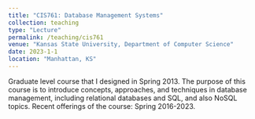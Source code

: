```yaml
---
title: "CIS761: Database Management Systems"
collection: teaching
type: "Lecture"
permalink: /teaching/cis761
venue: "Kansas State University, Department of Computer Science"
date: 2023-1-1
location: "Manhattan, KS"
---
```


Graduate level course that I designed in Spring 2013. The purpose of this course is to introduce concepts, approaches, and techniques in database management, including relational databases and SQL, and also NoSQL topics. Recent offerings of the course: Spring 2016-2023. 
